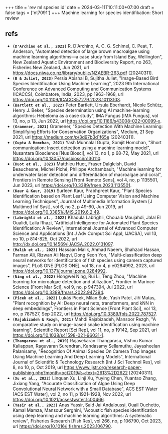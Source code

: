 +++
title = 'rev ml species id'
date = 2024-03-11T10:11:00+07:00
draft = false
tags = ['nt7091']
+++
Machine learning for species identifikation: Short review
<!--more-->



## refs
+ **`(D'Archino et al., 2021)`** R. D'Archino, A. C. G. Schimel, C. Peat, T. Anderson, "Automated detection of large brown macroalgae using machine learning algorithms—a case study from Island Bay, Wellington", New Zealand Aquatic Environment and Biodiversity Report, no 263, Fisheries New Zealand, Jun 2021, url https://docs.niwa.co.nz/library/public/NZAEBR-263.pdf [20240311].
+ **`(B & Juliet, 2023)`** Persia Abishal B, Sujitha Juliet, "Image-Based Bird Species Identification Using Machine Learning", 2023 9th International Conference on Advanced Computing and Communication Systems (ICACCS), Coimbatore, India, 2023, pp 1963-1968, url https://doi.org/10.1109/ICACCS57279.2023.10113103.
+ **`(Bartlett et al., 2022)`** Peter Bartlett, Ursula Eberhardt, Nicole Schütz, Henry J. Beker, "Species determination using AI machine-learning algorithms: Hebeloma as a case study", IMA Fungus [IMA Fungus], vol 13, no, p 13, Jun 2022, url https://doi.org/10.1186/s43008-022-00099-x.
+ **`(Gramener, 2021)`** Gramener, "Species Detection With Machine Learning: Simplifying Efforts for Conservation Organizations", Medium, 21 Sep 2021, url https://medium.com/p/3d97b3d1f65e [20240311].
+ **`(Gupta & Homchan, 2021)`** Yash Munnalal Gupta, Somjit Homchan, "Short communication: Insect detection using a machine learning model", Nusantara Bioscience [Nus Biosci], vol 13, no 1, p 68-72, May 2021, url https://doi.org/10.13057/nusbiosci/n130110.
+ **`(Huot et al., 2023)`** Matthieu Huot, Fraser Dalgleish, David Beauchesne, Michel Piché, Philippe Archambault, "Machine learning for underwater laser detection and differentiation of macroalgae and coral", Frontiers in Remote Sensing [Front Remote Sens], vol 4, no, p 1135501, Jun 2023, url https://doi.org/10.3389/frsen.2023.1135501.
+ **`(Kaur & Kaur, 2019)`** Surleen Kaur, Prabhpreet Kaur, "Plant Species Identification based on Plant Leaf Using Computer Vision and Machine Learning Techniques", Journal of Multimedia Information System [J Multimed Inf Syst], vol 6, no 2, p 49-60, Jun 2019, url https://doi.org/10.33851/JMIS.2019.6.2.49.
+ **`(Labrighli et al., 2022)`** Khaoula Labrighli, Chouaib Moujahdi, Jalal El Oualidi, Laila Rhazi, "Artificial Intelligence for Automated Plant Species Identification: A Review", International Journal of Advanced Computer Science and Applications [Int J Adv Comput Sci Appl, IJACSA], vol 13, no 10, p 814-825, Oct 2022, url http://dx.doi.org/10.14569/IJACSA.2022.0131097.
+ **`(Malik et al., 2023)`** Hassaan Malik, Ahmad Naeem, Shahzad Hassan, Farman Ali, Rizwan Ali Naqvi, Dong Keon Yon, "Multi-classification deep neural networks for identification of fish species using camera captured images", PLoS ONE [PLOS ONE], vol 18, no 4, p e0284992, 2023, url https://doi.org/10.1371/journal.pone.0284992.
+ **`(Ning et al., 2022)`**
Hongwei Ning, Rui Li, Teng Zhou, "Machine learning for microalgae detection and utilization", Frontier in Marince Science [Front Mar Sci], vol 9, no, p 947394, Jul 2022, url https://doi.org/10.3389/fmars.2022.947394.
+ **`(Picek et al., 2022)`** Lukáš Picek, Milan Šulc, Yash Patel, Jiří Matas, "Plant recognition by AI: Deep neural nets, transformers, and kNN in deep embeddings", Frontiers in Plant Science [Front Plant Sci], vol 13, no, p 787527, Sep 2022, url https://doi.org/10.3389/fpls.2022.787527.
+ **`(Rajabizadeh & Rezgh, 2021)`**
Mahdi Rajabizadeh, Mansoor Rezgh, "A comparative study on image-based snake identification using machine learning", Scientific Report [Sci Rep], vol 11, no, p 19142, Sep 2021, url https://doi.org/10.1038/s41598-021-96031-1.
+ **`(Thangarasu et al., 2019)`** Rajasekaran Thangarasu, Vishnu Kumar Kaliappan, Raguvaran Surendran, Kandasamy Sellamuthu, Jayasheelan Palanisamy, "Recognition Of Animal Species On Camera Trap Images Using Machine Learning And Deep Learning Models", International Journal of Scientific & Technology Research [Int J Sci Technol Res], vol 8, no 10, p, Oct 2019, url https://www.ijstr.org/research-paper-publishing.php?month=oct2019#:~:text=2613%2D2622 [20240311].
+ **`(Xu et al., 2022)`**
Linquan Xu, Linji Xu, Yuying Chen, Yuantao Zhang, Jixiang Yang, "Accurate Classification of Algae Using Deep Convolutional Neural Network with a Small Database", ACS EST Water [ACS EST Water], vol 2, no 11, p 1921–1928, Nov 2022, url https://doi.org/10.1021/acsestwater.1c00466.
+ **`(Yasir et al., 2023)`** Anas Yassir, Said Jai Andaloussi, Ouail Ouchetto, Kamal Mamza, Mansour Serghini, "Acoustic fish species identification using deep learning and machine learning algorithms: A systematic review", Fisheries Research [Fish Res], vol 266, no, p 106790, Oct 2023, url https://doi.org/10.1016/j.fishres.2023.106790.
